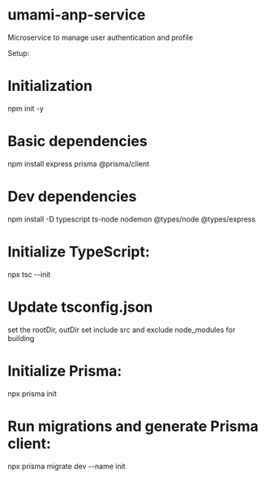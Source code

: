 # umami-anp-service
Microservice to manage user authentication and profile


Setup:
# Initialization
npm init -y

# Basic dependencies
npm install express prisma @prisma/client

# Dev dependencies
npm install -D typescript ts-node nodemon @types/node @types/express

# Initialize TypeScript:
npx tsc --init

# Update tsconfig.json
set the rootDir, outDir
set include src and exclude node_modules for building

# Initialize Prisma:
npx prisma init

# Run migrations and generate Prisma client:
npx prisma migrate dev --name init